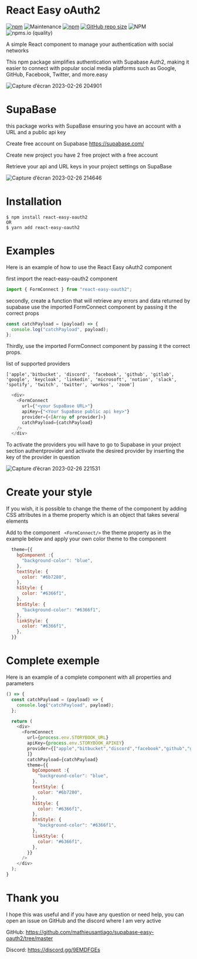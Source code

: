 # React Easy oAuth2
[![npm](https://img.shields.io/npm/v/react-easy-oauth2)](https://www.npmjs.com/package/react-easy-oauth2)
![Maintenance](https://img.shields.io/maintenance/yes/2023)
[![npm](https://img.shields.io/npm/dm/react-easy-oauth2)](https://badge.fury.io/js/react-easy-oauth2)
[![GitHub repo size](https://img.shields.io/github/repo-size/mathieusantiago/react-easy-oauth2)](https://github.com/mathieusantiago/react-easy-oauth2)
![NPM](https://img.shields.io/npm/l/react-easy-oauth2)
![npms.io (quality)](https://img.shields.io/npms-io/quality-score/react-easy-oauth2)




A simple React component to manage your authentication with social networks

This npm package simplifies authentication with Supabase Auth2, making it easier to connect with popular social media platforms such as Google, GitHub, Facebook, Twitter, and more.easy

![Capture d’écran 2023-02-26 204901](https://user-images.githubusercontent.com/62888392/221435138-ba97798c-f4db-4599-a424-dd666ec2ff7c.png)

# SupaBase

this package works with SupaBase ensuring you have an account with a URL and a public api key

Create free account on Supabase https://supabase.com/

Create new project you have 2 free project with a free account

Retrieve your api and URL keys in your project settings on SupaBase

![Capture d’écran 2023-02-26 214646](https://user-images.githubusercontent.com/62888392/221436287-449af22c-562f-47f1-b820-5501898729d8.png)

Installation
==============

    $ npm install react-easy-oauth2
    OR
    $ yarn add react-easy-oauth2

# Examples

Here is an example of how to use the React Easy oAuth2 component

first import the react-easy-oauth2 component

```javascript
import { FormConnect } from "react-easy-oauth2";
```

secondly, create a function that will retrieve any errors and data returned by supabase
use the imported FormConnect component by passing it the correct props

```javascript
const catchPayload = (payload) => {
  console.log("catchPayload", payload);
};
```

Thirdly, use the imported FormConnect component by passing it the correct props.

list of supported providers

```
['apple','bitbucket', 'discord', 'facebook', 'github', 'gitlab', 'google', 'keycloak', 'linkedin', 'microsoft', 'notion', 'slack', 'spotify', 'twitch', 'twitter', 'workos', 'zoom']
```

```javascript
  <div>
    <FormConnect
      url={"<your SupaBase URL>"}
      apiKey={"<Your SupaBase public api key>"}
      provider={<[Array of provider]>}
      catchPayload={catchPayload}
    />
  </div>
```

To activate the providers you will have to go to Supabase in your project section authentprovider and activate the desired provider by inserting the key of the provider in question

![Capture d’écran 2023-02-26 221531](https://user-images.githubusercontent.com/62888392/221437773-55841685-5703-460a-bc10-ed7039706db1.png)

# Create your style

If you wish, it is possible to change the theme of the component by adding CSS attributes in a theme property which is an object that takes several elements

Add to the component ```  <FormConnect/> ```  the theme property as in the example below and apply your own color theme to the component

```javascript
  theme={{
    bgComponent :{
      "background-color": "blue",
    },
    textStyle: {
      color: "#6b7280",
    },
    h1Style: {
      color: "#6366f1",
    },
    btnStyle: {
      "background-color": "#6366f1",
    },
    linkStyle: {
      color: "#6366f1",
    },
  }}
```
# Complete exemple
Here is an example of a complete component with all properties and parameters

```javascript
() => {
  const catchPayload = (payload) => {
    console.log("catchPayload", payload);
  };

  return (
    <div>
      <FormConnect
        url={process.env.STORYBOOK_URL}
        apiKey={process.env.STORYBOOK_APIKEY}
        provider={["apple","bitbucket","discord","facebook","github","gitlab","google","keycloak","linkedin","microsoft","notion","slack","spotify","twitch","twitter","workos","zoom",
        ]}
        catchPayload={catchPayload}
        theme={{
          bgComponent :{
            "background-color": "blue",
          },
          textStyle: {
            color: "#6b7280",
          },
          h1Style: {
            color: "#6366f1",
          },
          btnStyle: {
            "background-color": "#6366f1",
          },
          linkStyle: {
            color: "#6366f1",
          },
        }}
      />
    </div>
  );
}
```

# Thank you

I hope this was useful and if you have any question or need help, you can open an issue on GitHub
and the discord where I am very active

GitHub: https://github.com/mathieusantiago/supabase-easy-oauth2/tree/master

Discord: https://discord.gg/9EMDFGEs

